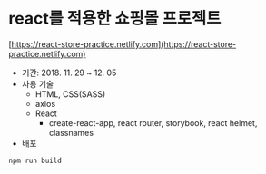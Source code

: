 # react를 적용한 쇼핑몰 프로젝트

[https://react-store-practice.netlify.com](https://react-store-practice.netlify.com)

- 기간: 2018. 11. 29 ~ 12. 05
- 사용 기술
  - HTML, CSS(SASS)
  - axios
  - React
    - create-react-app, react router, storybook, react helmet, classnames
- 배포

```
npm run build
```
